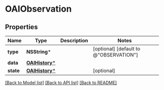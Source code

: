 # OAIObservation

## Properties
Name | Type | Description | Notes
------------ | ------------- | ------------- | -------------
**type** | **NSString*** |  | [optional] [default to @"OBSERVATION"]
**data** | [**OAIHistory***](OAIHistory.md) |  | 
**state** | [**OAIHistory***](OAIHistory.md) |  | [optional] 

[[Back to Model list]](../README.md#documentation-for-models) [[Back to API list]](../README.md#documentation-for-api-endpoints) [[Back to README]](../README.md)


